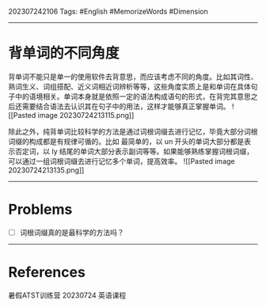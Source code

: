 202307242106
Tags: #English #MemorizeWords #Dimension 

--- 
# 背单词的不同角度
背单词不能只是单一的使用软件去背意思，而应该考虑不同的角度。比如其词性、熟词生义、词组搭配、近义词相近词辨析等等，这些角度实质上是和单词在具体句子中的语境相关。单词本身就是依照一定的语法构成语句的形式，在背完其意思之后还需要结合语法去认识其在句子中的用法，这样才能够真正掌握单词。
![[Pasted image 20230724213115.png]]

除此之外，纯背单词比较科学的方法是通过词根词缀去进行记忆，毕竟大部分词根词缀的构成都是有规律可循的。比如 最简单的，以 un 开头的单词大部分都是表示否定词，以 ly 结尾的单词大部分表示副词等等。如果能够熟练掌握词根词缀，可以通过一组词根词缀去进行记忆多个单词，提高效率。
![[Pasted image 20230724213135.png]]

---
# Problems
- [ ] 词根词缀真的是最科学的方法吗？

---
# References
暑假ATST训练营 20230724 英语课程